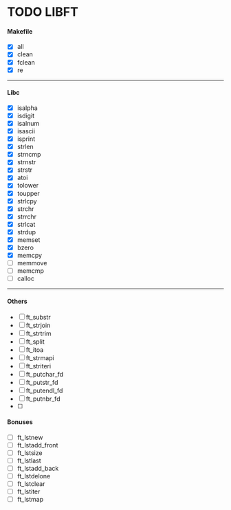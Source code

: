 # TODO LIBFT

#### Makefile
- [x] all
- [x] clean
- [x] fclean
- [x] re
---
#### Libc
- [x] isalpha
- [x] isdigit
- [x] isalnum
- [x] isascii
- [x] isprint
- [x] strlen
- [x] strncmp
- [x] strnstr
- [x] strstr
- [x] atoi
- [x] tolower
- [x] toupper
- [x] strlcpy
- [x] strchr
- [x] strrchr
- [x] strlcat
- [x] strdup
- [x] memset
- [x] bzero 
- [x] memcpy
- [ ] memmove
- [ ] memcmp
- [ ] calloc
  
---
#### Others
- [ ] ft_substr
- [ ] ft_strjoin
- [ ] ft_strtrim
- [ ] ft_split
- [ ] ft_itoa
- [ ] ft_strmapi
- [ ] ft_striteri
- [ ] ft_putchar_fd
- [ ] ft_putstr_fd
- [ ] ft_putendl_fd
- [ ] ft_putnbr_fd
- [ ] 
#### Bonuses
- [ ] ft_lstnew
- [ ] ft_lstadd_front
- [ ] ft_lstsize
- [ ] ft_lstlast
- [ ] ft_lstadd_back
- [ ] ft_lstdelone
- [ ] ft_lstclear
- [ ] ft_lstiter
- [ ] ft_lstmap